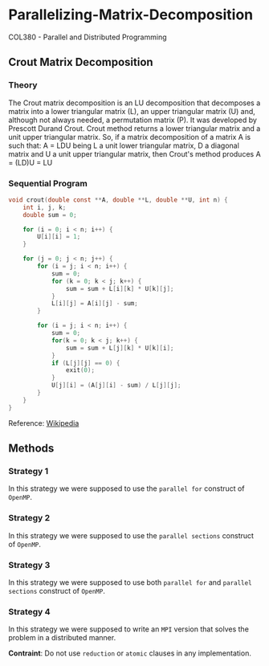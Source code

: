 # Parallelizing-Matrix-Decomposition
COL380 - Parallel and Distributed Programming

## Crout Matrix Decomposition
### Theory
The Crout matrix decomposition is an LU decomposition that decomposes a matrix into a lower triangular matrix (L), an upper triangular matrix (U) and, although not always needed, a permutation matrix (P). It was developed by Prescott Durand Crout. Crout method returns a lower triangular matrix and a unit upper triangular matrix.
So, if a matrix decomposition of a matrix A is such that:
A = LDU
being L a unit lower triangular matrix, D a diagonal matrix and U a unit upper triangular matrix, then Crout's method produces
A = (LD)U = LU
### Sequential Program
```C
void crout(double const **A, double **L, double **U, int n) {
	int i, j, k;
	double sum = 0;

	for (i = 0; i < n; i++) {
		U[i][i] = 1;
	}

	for (j = 0; j < n; j++) {
		for (i = j; i < n; i++) {
			sum = 0;
			for (k = 0; k < j; k++) {
				sum = sum + L[i][k] * U[k][j];
			}
			L[i][j] = A[i][j] - sum;
		}

		for (i = j; i < n; i++) {
			sum = 0;
			for(k = 0; k < j; k++) {
				sum = sum + L[j][k] * U[k][i];
			}
			if (L[j][j] == 0) {
				exit(0);
			}
			U[j][i] = (A[j][i] - sum) / L[j][j];
		}
	}
}
```
Reference: [Wikipedia](https://en.wikipedia.org/wiki/Crout_matrix_decomposition)

## Methods
### Strategy 1
In this strategy we were supposed to use the ```parallel for``` construct of ```OpenMP```.
### Strategy 2
In this strategy we were supposed to use the ```parallel sections``` construct of ```OpenMP```.
### Strategy 3
In this strategy we were supposed to use both ```parallel for``` and ```parallel sections``` construct of ```OpenMP```.
### Strategy 4
In this strategy we were supposed to write an ```MPI``` version that solves the problem in a distributed manner.

**Contraint**: Do not use `reduction` or `atomic` clauses in any implementation.

